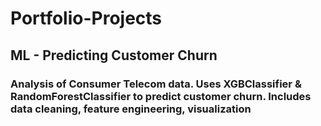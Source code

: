 # Portfolio-Projects  

## ML - Predicting Customer Churn  

### Analysis of Consumer Telecom data. Uses XGBClassifier & RandomForestClassifier to predict customer churn. Includes data cleaning, feature engineering, visualization
